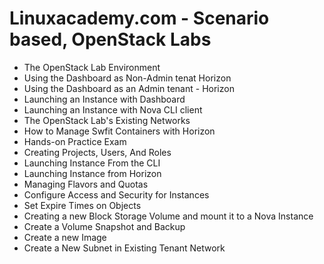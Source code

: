 # Linuxacademy.com - Scenario based, OpenStack Labs

* The OpenStack Lab Environment
* Using the Dashboard as Non-Admin tenat Horizon  
* Using the Dashboard as an Admin tenant - Horizon
* Launching an Instance with Dashboard
* Launching an Instance with Nova CLI client
* The OpenStack Lab's Existing Networks
* How to Manage Swfit Containers with Horizon
* Hands-on Practice Exam
* Creating Projects, Users, And Roles
* Launching Instance From the CLI
* Launching Instance from Horizon
* Managing Flavors and Quotas
* Configure Access and Security for Instances
* Set Expire Times on Objects
* Creating a new Block Storage Volume and mount it to a Nova Instance
* Create a Volume Snapshot and Backup
* Create a new Image
* Create a New Subnet in Existing Tenant Network
